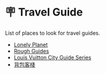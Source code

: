 # 🪧 Travel Guide

List of places to look for travel guides.

- [Lonely Planet](https://www.lonelyplanet.com/)
- [Rough Guides](https://www.roughguides.com/)
- [Louis Vuitton City Guide Series](https://us.louisvuitton.com/eng-us/stories/city-guide-series)
- [背包客棧](https://www.backpackers.com.tw/)
